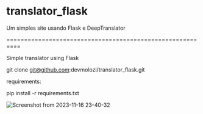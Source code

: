 # translator_flask
Um simples site usando Flask e DeepTranslator

==========================================================

Simple translator using Flask

git clone git@github.com:devmolozi/translator_flask.git

requirements:

pip install -r requirements.txt




![Screenshot from 2023-11-16 23-40-32](https://github.com/devmolozi/translator_flask/assets/116840791/f7901994-3326-4b01-b316-05889811534a)

